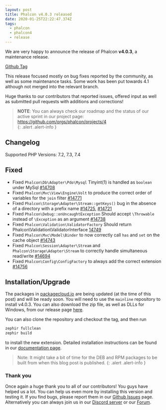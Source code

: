 ```yaml
---
layout: post
title: Phalcon v4.0.3 released
date: 2020-01-25T22:22:47.374Z
tags:
  - phalcon
  - phalcon4
  - release
---
```

We are very happy to announce the release of Phalcon **v4.0.3**, a maintenance release. 

<!--more-->

[Github Tag](https://github.com/phalcon/cphalcon/releases/tag/v4.0.3)

This release focused mostly on bug fixes reported by the community, as well as some maintenance tasks. Some work has been put towards 4.1 although not merged into the relevant branch.

Huge thanks to our contributors that reported issues, offered input as well as submitted pull requests with additions and corrections!

> **NOTE**: You can always check our roadmap and the status of our active sprint in our project page: <https://github.com/orgs/phalcon/projects/4>  
{: .alert .alert-info }

## Changelog

Supported PHP Versions: 7.2, 7.3, 7.4

## Fixed

* Fixed `Phalcon\Db\Adapter\Pdo\Mysql` Tinyint(1) is handled as `boolean` under MySql [\#14708](https://github.com/phalcon/cphalcon/issues/14708)
* Fixed `Phalcon\Mvc\View\Engine\Volt` to produce the correct order of variables for the `join` filter [\#14771](https://github.com/phalcon/cphalcon/issues/14771)
* Fixed `Phalcon\Storage\Adapter\Stream::getKeys()` bug in the absence of a directory with a prefix name [\#14725](https://github.com/phalcon/cphalcon/issues/14725), [\#14721](https://github.com/phalcon/cphalcon/pull/14721)
* Fixed `Phalcon\Debug::onUncaughtException` Should accept `\Throwable` instead of `\Exception` as an argument [\#14738](https://github.com/phalcon/cphalcon/pull/14738)
* Fixed `Phalcon\Validation\ValidatorFactory` Should return Phalcon\Validation\ValidatorInterface [14749](https://github.com/phalcon/cphalcon/pull/14749)
* Fixed `Phalcon\Mvc\Model\Binder` to now correctly call `has` and `set` on the cache object [\#14743](https://github.com/phalcon/cphalcon/pull/14743)
* Fixed `Phalcon\Session\Adapter\Stream` and `Phalcon\Storage\Adapter\Stream` to correctly handle simultaneous read/write [\#14694](https://github.com/phalcon/cphalcon/issues/14694)
* Fixed `Phalcon\Config\ConfigFactory` to always add the correct extension [\#14756](https://github.com/phalcon/cphalcon/issues/14756)

## Installation/Upgrade

The packages in [packagecloud.io](https://packagecloud.io/phalcon) are being updated (at the time of this post) and will be ready soon. You will need to use the `mainline` repository to install v4.0.3. You can also download the zip file, as well as DLLs for Windows, from our release page [here](https://github.com/phalcon/cphalcon/releases/tag/v4.0.3).

You can also clone the repository and checkout the tag, and then run

```bash
zephir fullclean
zephir build
```

to install the new extension. Detailed installation instructions can be found in our [documentation page](https://docs.phalcon.io/4.0/en/installation).

> Note: It might take a bit of time for the DEB and RPM packages to be built from when this blog post is published. 
{: .alert .alert-info }

### Thank you

Once again a huge thank you to all of our contributors! You guys have helped us a lot. You can help us even more by installing this version and testing it. If you find bugs, please report them in our [Github Issues](https://github.com/phalcon/cphalcon/issues) page. Alternatively you can always join us in our [Discord server](https://phalcon.io/discord) or our [Forum](https://phalcon.io/forum).

